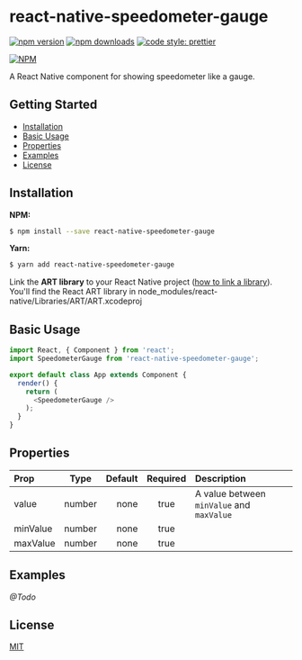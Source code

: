 # react-native-speedometer-gauge

[![npm version](https://badge.fury.io/js/react-native-speedometer-gauge.svg)](https://badge.fury.io/js/react-native-speedometer-gauge)
[![npm downloads](https://img.shields.io/npm/dt/react-native-speedometer-gauge.svg)](https://npm-stat.com/charts.html?package=react-native-speedometer-gauge)
[![code style: prettier](https://img.shields.io/badge/code_style-prettier-ff69b4.svg?style=flat-square)](https://github.com/prettier/prettier)

[![NPM](https://nodei.co/npm/react-native-speedometer-gauge.png)](https://npmjs.org/package/react-native-speedometer-gauge)

A React Native component for showing speedometer like a gauge.

## Getting Started

- [Installation](#installation)
- [Basic Usage](#basic-usage)
- [Properties](#properties)
- [Examples](#examples)
- [License](#license)

## Installation

**NPM:**

```bash
$ npm install --save react-native-speedometer-gauge
```

**Yarn:**

```bash
$ yarn add react-native-speedometer-gauge
```

Link the **ART library** to your React Native project ([how to link a library](https://facebook.github.io/react-native/docs/linking-libraries-ios.html#content)). You'll find the React ART library in node_modules/react-native/Libraries/ART/ART.xcodeproj

## Basic Usage

```javascript
import React, { Component } from 'react';
import SpeedometerGauge from 'react-native-speedometer-gauge';

export default class App extends Component {
  render() {
    return (
      <SpeedometerGauge />
    );
  }
}
```

## Properties

| Prop | Type | Default | Required | Description |
| :--- | :------: | ---: | :-------: | :---------- |
| value | number | none | true | A value between `minValue` and `maxValue` |
| minValue | number | none | true | |
| maxValue | number | none | true | |

## Examples

_@Todo_

## License

[MIT](LICENSE)
